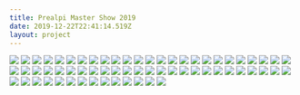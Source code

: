 ```yaml
---
title: Prealpi Master Show 2019
date: 2019-12-22T22:41:14.519Z
layout: project
---
```

![](/images/dsc_0529.jpeg)
![](/images/dsc_0532.jpeg)
![](/images/dsc_0543.jpeg)
![](/images/dsc_0554.jpeg)
![](/images/dsc_0558.jpeg)
![](/images/dsc_0559.jpeg)
![](/images/dsc_0560.jpeg)
![](/images/dsc_0562.jpeg)
![](/images/dsc_0566.jpeg)
![](/images/dsc_0569.jpeg)
![](/images/dsc_0574.jpeg)
![](/images/dsc_0577.jpeg)
![](/images/dsc_0582.jpeg)
![](/images/dsc_0586.jpeg)
![](/images/dsc_0593.jpeg)
![](/images/dsc_0600.jpeg)
![](/images/dsc_0602.jpeg)
![](/images/dsc_0607.jpeg)
![](/images/dsc_0611.jpeg)
![](/images/dsc_0622.jpeg)
![](/images/dsc_0624.jpeg)
![](/images/dsc_0627.jpeg)
![](/images/dsc_0633.jpeg)
![](/images/dsc_0639.jpeg)
![](/images/dsc_0646.jpeg)
![](/images/dsc_0657.jpeg)
![](/images/dsc_0659.jpeg)
![](/images/dsc_0667.jpeg)
![](/images/dsc_0674.jpeg)
![](/images/dsc_0696.jpeg)
![](/images/dsc_0708.jpeg)
![](/images/dsc_0722.jpeg)
![](/images/dsc_0728.jpeg)
![](/images/dsc_0733.jpeg)
![](/images/dsc_0745.jpeg)
![](/images/dsc_0760.jpeg)
![](/images/dsc_0784.jpeg)
![](/images/dsc_0797.jpeg)
![](/images/dsc_0799.jpeg)
![](/images/dsc_0801.jpeg)
![](/images/dsc_0803.jpeg)
![](/images/dsc_0806.jpeg)
![](/images/dsc_0807.jpeg)
![](/images/dsc_0809.jpeg)
![](/images/dsc_0812.jpeg)
![](/images/dsc_0813.jpeg)
![](/images/dsc_0815.jpeg)
![](/images/dsc_0816.jpeg)
![](/images/dsc_0818.jpeg)
![](/images/dsc_0820.jpeg)
![](/images/dsc_0822.jpeg)
![](/images/dsc_0825.jpeg)
![](/images/dsc_0827.jpeg)
![](/images/dsc_0829.jpeg)
![](/images/dsc_0832.jpeg)
![](/images/dsc_0834.jpeg)
![](/images/dsc_0838.jpeg)
![](/images/dsc_0843.jpeg)
![](/images/dsc_0844.jpeg)
![](/images/dsc_0845.jpeg)
![](/images/dsc_0846.jpeg)
![](/images/dsc_0847.jpeg)
![](/images/dsc_0850.jpeg)
![](/images/dsc_0853.jpeg)
